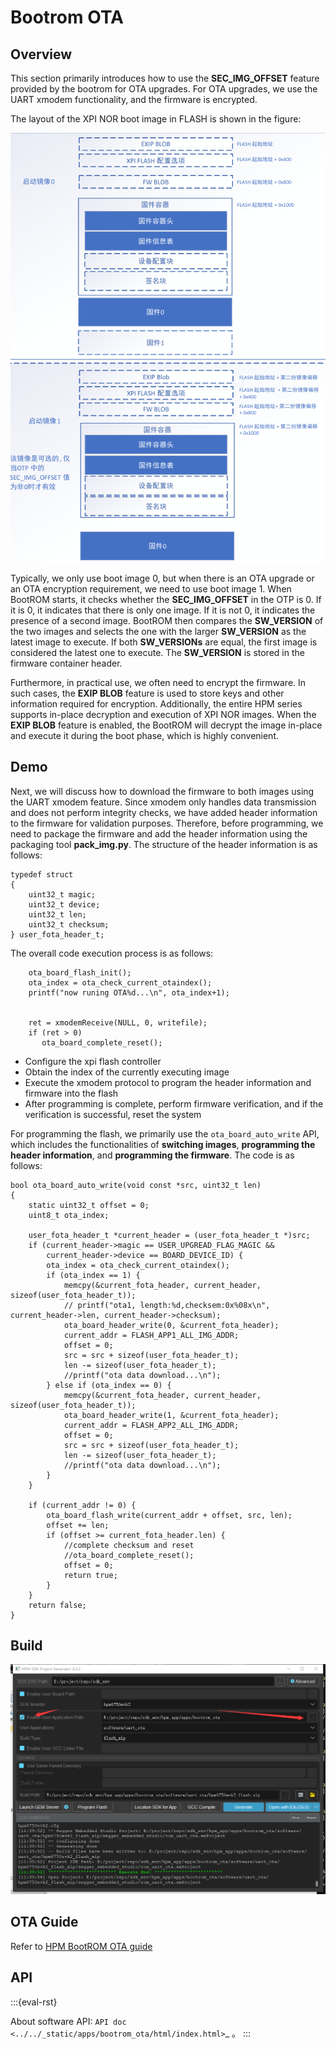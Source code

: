 # Bootrom OTA

## Overview

This section primarily introduces how to use the **SEC_IMG_OFFSET** feature provided by the bootrom for OTA upgrades. For OTA upgrades, we use the UART xmodem functionality, and the firmware is encrypted.

The layout of the XPI NOR boot image in FLASH is shown in the figure:

![XPI NOR Boot image layout](doc/api/assets/flash_image.png)

Typically, we only use boot image 0, but when there is an OTA upgrade or an OTA encryption requirement, we need to use boot image 1. When BootROM starts, it checks whether the **SEC_IMG_OFFSET** in the OTP is 0. If it is 0, it indicates that there is only one image. If it is not 0, it indicates the presence of a second image. BootROM then compares the **SW_VERSION** of the two images and selects the one with the larger **SW_VERSION** as the latest image to execute. If both **SW_VERSIONs** are equal, the first image is considered the latest one to execute. The **SW_VERSION** is stored in the firmware container header.

Furthermore, in practical use, we often need to encrypt the firmware. In such cases, the **EXIP BLOB** feature is used to store keys and other information required for encryption. Additionally, the entire HPM series supports in-place decryption and execution of XPI NOR images. When the **EXIP BLOB** feature is enabled, the BootROM will decrypt the image in-place and execute it during the boot phase, which is highly convenient.

## Demo

Next, we will discuss how to download the firmware to both images using the UART xmodem feature. Since xmodem only handles data transmission and does not perform integrity checks, we have added header information to the firmware for validation purposes. Therefore, before programming, we need to package the firmware and add the header information using the packaging tool **pack_img.py**. The structure of the header information is as follows:

```
typedef struct
{
    uint32_t magic;
    uint32_t device;
    uint32_t len;
    uint32_t checksum;
} user_fota_header_t;
```

The overall code execution process is as follows:

```
    ota_board_flash_init();
    ota_index = ota_check_current_otaindex();
    printf("now runing OTA%d...\n", ota_index+1);


    ret = xmodemReceive(NULL, 0, writefile);
    if (ret > 0)
       ota_board_complete_reset();
```

- Configure the xpi flash controller
- Obtain the index of the currently executing image
- Execute the xmodem protocol to program the header information and firmware into the flash
- After programming is complete, perform firmware verification, and if the verification is successful, reset the system

For programming the flash, we primarily use the `ota_board_auto_write` API, which includes the functionalities of **switching images**, **programming the header information**, and **programming the firmware**. The code is as follows:

```
bool ota_board_auto_write(void const *src, uint32_t len)
{
    static uint32_t offset = 0;
    uint8_t ota_index;

    user_fota_header_t *current_header = (user_fota_header_t *)src;
    if (current_header->magic == USER_UPGREAD_FLAG_MAGIC &&
        current_header->device == BOARD_DEVICE_ID) {
        ota_index = ota_check_current_otaindex();
        if (ota_index == 1) {
            memcpy(&current_fota_header, current_header, sizeof(user_fota_header_t));
            // printf("ota1, length:%d,checksem:0x%08x\n", current_header->len, current_header->checksum);
            ota_board_header_write(0, &current_fota_header);
            current_addr = FLASH_APP1_ALL_IMG_ADDR;
            offset = 0;
            src = src + sizeof(user_fota_header_t);
            len -= sizeof(user_fota_header_t);
            //printf("ota data download...\n");
        } else if (ota_index == 0) {
            memcpy(&current_fota_header, current_header, sizeof(user_fota_header_t));
            ota_board_header_write(1, &current_fota_header);
            current_addr = FLASH_APP2_ALL_IMG_ADDR;
            offset = 0;
            src = src + sizeof(user_fota_header_t);
            len -= sizeof(user_fota_header_t);
            //printf("ota data download...\n");
        }
    }

    if (current_addr != 0) {
        ota_board_flash_write(current_addr + offset, src, len);
        offset += len;
        if (offset >= current_fota_header.len) {
            //complete checksum and reset
            //ota_board_complete_reset();
            offset = 0;
            return true;
        }
    }
    return false;
}
```

## Build

![windows with sdk_env](doc/api/assets/download.png)

## OTA Guide

Refer to [HPM BootROM OTA guide](doc/HPM_BootROM_OTA操作说明_V2.0.pdf)

## API

:::{eval-rst}

About software API: `API doc <../../_static/apps/bootrom_ota/html/index.html>`_ 。
:::
